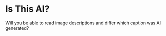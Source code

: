 # Is This AI?
Will you be able to read image descriptions and differ which caption was AI generated?
